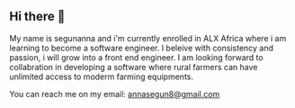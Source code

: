 ## Hi there 👋
My name is segunanna and i'm currently enrolled in ALX Africa where i am learning to become a software engineer.
I beleive with consistency and passion, i will grow into a front end engineer. I am looking forward to collabration in developing a software
where rural farmers can have unlimited access to moderm farming equipments. 

You can reach me on my email: annasegun8@gmail.com


<!--
**segunanna/segunanna** is a ✨ _special_ ✨ repository because its `README.md` (this file) appears on your GitHub profile.

Here are some ideas to get you started:

- 🔭 I’m currently working on ...
- 🌱 I’m currently learning ...
- 👯 I’m looking to collaborate on ...
- 🤔 I’m looking for help with ...
- 💬 Ask me about ...
- 📫 How to reach me: ...
- 😄 Pronouns: ...
- ⚡ Fun fact: ...
-->

